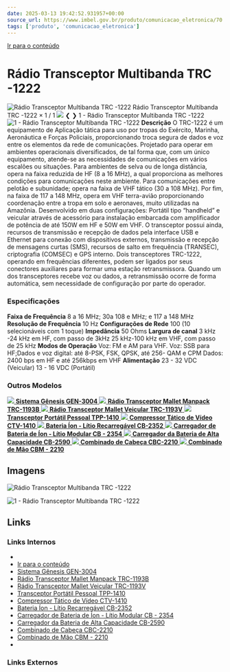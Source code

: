 ```yaml
---
date: 2025-03-13 19:42:52.931957+00:00
source_url: https://www.imbel.gov.br/produto/comunicacao_eletronica/70
tags: ['produto', 'comunicacao_eletronica']
---
```


[](https://www.imbel.gov.br/produto/comunicacao_eletronica/70)
[Ir para o conteúdo](https://www.imbel.gov.br/produto/comunicacao_eletronica/70#conteudo)
# Rádio Transceptor Multibanda TRC -1222
![Rádio Transceptor Multibanda TRC -1222](https://www.imbel.gov.br/storage/produto/70-1680608575.png)
Rádio Transceptor Multibanda TRC -1222
×
1 / 1
![](https://www.imbel.gov.br/storage/produto/70-1680608575.png)
❮ ❯
1 - Rádio Transceptor Multibanda TRC -1222 
![1 - Rádio Transceptor Multibanda TRC -1222 ](https://www.imbel.gov.br/storage/produto/70-1680608575.png)
**Descrição**
O TRC-1222 é um equipamento de Aplicação tática para uso por tropas do Exército, Marinha, Aeronáutica e Forças Policiais, proporcionando troca segura de dados e voz entre os elementos da rede de comunicações. Projetado para operar em ambientes operacionais diversificados, de tal forma que, com um único equipamento, atende-se as necessidades de comunicações em vários escalões ou situações. Para ambientes de selva ou de longa distância, opera na faixa reduzida de HF (8 a 16 MHz), a qual proporciona as melhores condições para comunicações neste ambiente. Para comunicações entre pelotão e subunidade; opera na faixa de VHF tático (30 a 108 MHz). Por fim, na faixa de 117 a 148 MHz, opera em VHF terra-avião proporcionando coordenação entre a tropa em solo e aeronaves, muito utilizadas na Amazônia. Desenvolvido em duas configurações: Portátil tipo “handheld” e veicular através de acessório para instalação embarcada com amplificador de potência de até 150W em HF e 50W em VHF. O transceptor possui ainda, recursos de transmissão e recepção de dados pela interface USB e Ethernet para conexão com dispositivos externos, transmissão e recepção de mensagens curtas (SMS), recursos de salto em frequência (TRANSEC), criptografia (COMSEC) e GPS interno. Dois transceptores TRC-1222, operando em frequências diferentes, podem ser ligados por seus conectores auxiliares para formar uma estação retransmissora. Quando um dos transceptores recebe voz ou dados, a retransmissão ocorre de forma automática, sem necessidade de configuração por parte do operador.
### Especificações
**Faixa de Frequência**
8 a 16 MHz; 30a 108 e MHz; e 117 a 148 MHz
**Resolução de Frequência**
10 Hz
**Configurações de Rede**
100 (10 selecionáveis com 1 toque)
**Impedância**
50 Ohms
**Largura de canal**
3 kHz -24 kHz em HF, com passo de 3kHz 25 kHz-100 kHz em VHF, com passo de 25 kHz
**Modos de Operação**
Voz: FM e AM para VHF. Voz: SSB para HF;Dados e voz digital: até 8-PSK, FSK, QPSK, até 256- QAM e CPM Dados: 2400 bps em HF e até 256kbps em VHF
**Alimentação**
23 - 32 VDC (Veicular) 13 - 16 VDC (Portátil)
### Outros Modelos
[ ![](https://www.imbel.gov.br/storage/produto/102-1690912325.png) **Sistema Gênesis GEN-3004** ](https://www.imbel.gov.br/produto/comunicacao_eletronica/102)
[ ![](https://www.imbel.gov.br/storage/produto/67-1690907932.png) **Rádio Transceptor Mallet Manpack TRC-1193B** ](https://www.imbel.gov.br/produto/comunicacao_eletronica/67)
[ ![](https://www.imbel.gov.br/storage/produto/68-1690907089.png) **Rádio Transceptor Mallet Veicular TRC-1193V** ](https://www.imbel.gov.br/produto/comunicacao_eletronica/68)
[ ![](https://www.imbel.gov.br/storage/produto/63-1680606513.png) **Transceptor Portátil Pessoal TPP-1410** ](https://www.imbel.gov.br/produto/comunicacao_eletronica/63)
[ ![](https://www.imbel.gov.br/storage/produto/64-1680606780.png) **Compressor Tático de Vídeo CTV-1410** ](https://www.imbel.gov.br/produto/comunicacao_eletronica/64)
[ ![](https://www.imbel.gov.br/storage/produto/71-1680609926.png) **Bateria Íon - Lítio Recarregável CB-2352** ](https://www.imbel.gov.br/produto/comunicacao_eletronica/71)
[ ![](https://www.imbel.gov.br/storage/produto/73-1680610498.png) **Carregador de Bateria de Íon - Lítio Modular CB - 2354** ](https://www.imbel.gov.br/produto/comunicacao_eletronica/73)
[ ![](https://www.imbel.gov.br/storage/produto/76-1680611455.png) **Carregador da Bateria de Alta Capacidade CB-2590** ](https://www.imbel.gov.br/produto/comunicacao_eletronica/76)
[ ![](https://www.imbel.gov.br/storage/produto/82-1680615184.png) **Combinado de Cabeça CBC-2210** ](https://www.imbel.gov.br/produto/comunicacao_eletronica/82)
[ ![](https://www.imbel.gov.br/storage/produto/83-1680689417.png) **Combinado de Mão CBM - 2210** ](https://www.imbel.gov.br/produto/comunicacao_eletronica/83)
[ ](https://www.imbel.gov.br/produto/comunicacao_eletronica/70#home)


## Imagens

![Rádio Transceptor Multibanda TRC -1222](https://www.imbel.gov.br/storage/produto/70-1680608575.png)

![1 - Rádio Transceptor Multibanda TRC -1222 ](https://www.imbel.gov.br/storage/produto/70-1680608575.png)



## Links

### Links Internos

- [](https://www.imbel.gov.br/produto/comunicacao_eletronica/70)
- [Ir para o conteúdo](https://www.imbel.gov.br/produto/comunicacao_eletronica/70#conteudo)
- [Sistema Gênesis GEN-3004](https://www.imbel.gov.br/produto/comunicacao_eletronica/102)
- [Rádio Transceptor Mallet Manpack TRC-1193B](https://www.imbel.gov.br/produto/comunicacao_eletronica/67)
- [Rádio Transceptor Mallet Veicular TRC-1193V](https://www.imbel.gov.br/produto/comunicacao_eletronica/68)
- [Transceptor Portátil Pessoal TPP-1410](https://www.imbel.gov.br/produto/comunicacao_eletronica/63)
- [Compressor Tático de Vídeo CTV-1410](https://www.imbel.gov.br/produto/comunicacao_eletronica/64)
- [Bateria Íon - Lítio Recarregável CB-2352](https://www.imbel.gov.br/produto/comunicacao_eletronica/71)
- [Carregador de Bateria de Íon - Lítio Modular CB - 2354](https://www.imbel.gov.br/produto/comunicacao_eletronica/73)
- [Carregador da Bateria de Alta Capacidade CB-2590](https://www.imbel.gov.br/produto/comunicacao_eletronica/76)
- [Combinado de Cabeça CBC-2210](https://www.imbel.gov.br/produto/comunicacao_eletronica/82)
- [Combinado de Mão CBM - 2210](https://www.imbel.gov.br/produto/comunicacao_eletronica/83)
- [](https://www.imbel.gov.br/produto/comunicacao_eletronica/70#home)

### Links Externos


